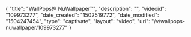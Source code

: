 {
    "title": "WallPops!&reg; NuWallpaper&trade;",
    "description": "",
    "videoid": "109973277",
    "date_created": "1502519772",
    "date_modified": "1504247454",
    "type": "captivate",
    "layout": "video",
    "url": "\/v\/wallpops-nuwallpaper\/109973277"
}
